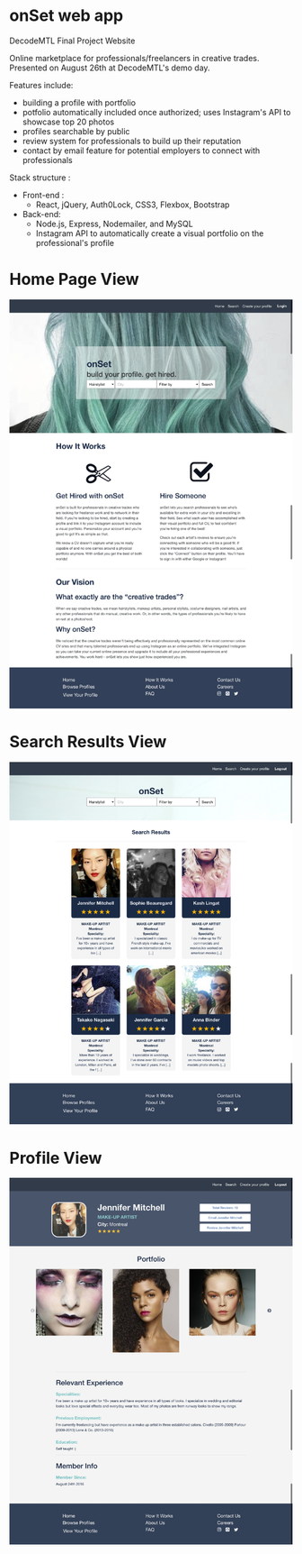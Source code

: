 # onSet web app

DecodeMTL Final Project Website 

Online marketplace for professionals/freelancers in creative trades. Presented on August 26th at DecodeMTL's demo day.

Features include:
- building a profile with portfolio
- potfolio automatically included once authorized; uses Instagram's API to showcase top 20 photos
- profiles searchable by public 
- review system for professionals to build up their reputation
- contact by email feature for potential employers to connect with professionals

Stack structure : 
- Front-end :
  - React, jQuery, Auth0Lock, CSS3, Flexbox, Bootstrap
- Back-end:
  - Node.js, Express, Nodemailer, and MySQL
  - Instagram API to automatically create a visual portfolio on the professional's profile 


# Home Page View
<img src="./public/img/onSet.png" />

# Search Results View
<img src="./public/img/searchresults.png" />

# Profile View
<img src="./public/img/profileview.jpg" /> 
